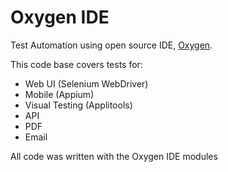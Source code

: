 # Oxygen IDE

Test Automation using open source IDE, [Oxygen](http://oxygenhq.org/).

This code base covers tests for:

* Web UI (Selenium WebDriver)
* Mobile (Appium)
* Visual Testing (Applitools)
* API 
* PDF
* Email

All code was written with the Oxygen IDE modules
